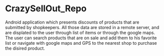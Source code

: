 # CrazySellOut_Repo

Android application which presents discounts of products that are submitted by shopkeepers.
All those data are stored in a remote server, and are displated to the user through list of items or through the google maps.
The user can search products that are on sale and add them to his favorite list or navigate with google maps and GPS to the
nearest shop to purchase the disired product.
